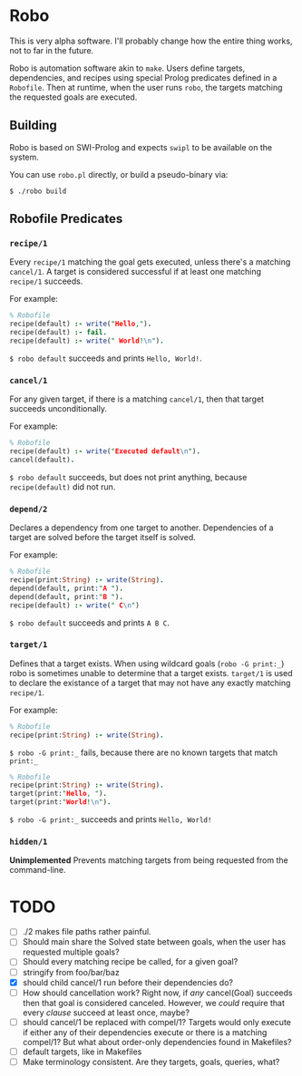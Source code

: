 # Robo
This is very alpha software. I'll probably change how the entire thing works, not to far in the future.

Robo is automation software akin to `make`. Users define targets, dependencies, and recipes using special Prolog predicates defined in a `Robofile`. Then at runtime, when the user runs `robo`, the targets matching the requested goals are executed.

## Building
Robo is based on SWI-Prolog and expects `swipl` to be available on the system.

You can use `robo.pl` directly, or build a pseudo-binary via:

```shell-session
$ ./robo build
```


## Robofile Predicates
### `recipe/1`
Every `recipe/1` matching the goal gets executed, unless there's a matching `cancel/1`. A target is considered successful if at least one matching `recipe/1` succeeds.

For example:
```pro
% Robofile
recipe(default) :- write("Hello,").
recipe(default) :- fail.
recipe(default) :- write(" World!\n").
```

`$ robo default` succeeds and prints `Hello, World!`.

### `cancel/1`
For any given target, if there is a matching `cancel/1`, then that target succeeds unconditionally.

For example:
```pro
% Robofile
recipe(default) :- write("Executed default\n").
cancel(default).
```

`$ robo default` succeeds, but does not print anything, because `recipe(default)` did not run.

### `depend/2`
Declares a dependency from one target to another. Dependencies of a target are solved before the target itself is solved.

For example:
```pro
% Robofile
recipe(print:String) :- write(String).
depend(default, print:"A ").
depend(default, print:"B ").
recipe(default) :- write(" C\n")
```

`$ robo default` succeeds and prints `A B C`.

### `target/1`
Defines that a target exists. When using wildcard goals (`robo -G print:_`) robo is sometimes unable to determine that a target exists. `target/1` is used to declare the existance of a target that may not have any exactly matching `recipe/1`.

For example:
```pro
% Robofile
recipe(print:String) :- write(String).
```

`$ robo -G print:_` fails, because there are no known targets that match `print:_`

```pro
% Robofile
recipe(print:String) :- write(String).
target(print:"Hello, ").
target(print:"World!\n").
```

`$ robo -G print:_` succeeds and prints `Hello, World!`

### `hidden/1`
**Unimplemented** Prevents matching targets from being requested from the command-line.

# TODO

- [ ] ./2 makes file paths rather painful.
- [ ] Should main share the Solved state between goals, when the user has requested multiple goals?
- [ ] Should every matching recipe be called, for a given goal?
- [ ] stringify from foo/bar/baz
- [x] should child cancel/1 run before their dependencies do?
- [ ] How should cancellation work? Right now, if _any_ cancel(Goal) succeeds then that goal is considered canceled. However, we _could_ require that every _clause_ succeed at least once, maybe?
- [ ] should cancel/1 be replaced with compel/1? Targets would only execute if either any of their dependencies execute or there is a matching compel/1? But what about order-only dependencies found in Makefiles?
- [ ] default targets, like in Makefiles
- [ ] Make terminology consistent. Are they targets, goals, queries, what?
